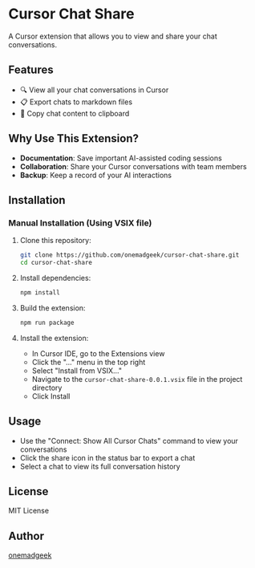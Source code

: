 # Cursor Chat Share

A Cursor extension that allows you to view and share your chat conversations.

## Features

- 🔍 View all your chat conversations in Cursor
- 📋 Export chats to markdown files
- 📎 Copy chat content to clipboard

## Why Use This Extension?

- **Documentation**: Save important AI-assisted coding sessions
- **Collaboration**: Share your Cursor conversations with team members
- **Backup**: Keep a record of your AI interactions

## Installation

### Manual Installation (Using VSIX file)
1. Clone this repository:
   ```bash
   git clone https://github.com/onemadgeek/cursor-chat-share.git
   cd cursor-chat-share
   ```

2. Install dependencies:
   ```bash
   npm install
   ```

3. Build the extension:
   ```bash
   npm run package
   ```

4. Install the extension:
   - In Cursor IDE, go to the Extensions view
   - Click the "..." menu in the top right
   - Select "Install from VSIX..."
   - Navigate to the `cursor-chat-share-0.0.1.vsix` file in the project directory
   - Click Install

## Usage

- Use the "Connect: Show All Cursor Chats" command to view your conversations
- Click the share icon in the status bar to export a chat
- Select a chat to view its full conversation history


## License

MIT License

## Author

[onemadgeek](https://github.com/onemadgeek) 